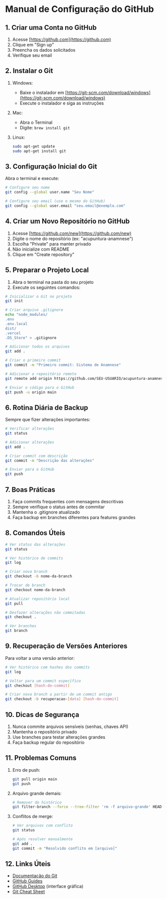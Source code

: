 # Manual de Configuração do GitHub

## 1. Criar uma Conta no GitHub

1. Acesse [https://github.com](https://github.com)
2. Clique em "Sign up"
3. Preencha os dados solicitados
4. Verifique seu email

## 2. Instalar o Git

1. Windows:
   - Baixe o instalador em [https://git-scm.com/download/windows](https://git-scm.com/download/windows)
   - Execute o instalador e siga as instruções

2. Mac:
   - Abra o Terminal
   - Digite: `brew install git`

3. Linux:
   ```bash
   sudo apt-get update
   sudo apt-get install git
   ```

## 3. Configuração Inicial do Git

Abra o terminal e execute:

```bash
# Configure seu nome
git config --global user.name "Seu Nome"

# Configure seu email (use o mesmo do GitHub)
git config --global user.email "seu.email@exemplo.com"
```

## 4. Criar um Novo Repositório no GitHub

1. Acesse [https://github.com/new](https://github.com/new)
2. Digite o nome do repositório (ex: "acupuntura-anamnese")
3. Escolha "Private" para manter privado
4. Não inicialize com README
5. Clique em "Create repository"

## 5. Preparar o Projeto Local

1. Abra o terminal na pasta do seu projeto
2. Execute os seguintes comandos:

```bash
# Inicializar o Git no projeto
git init

# Criar arquivo .gitignore
echo "node_modules/
.env
.env.local
dist/
.vercel
.DS_Store" > .gitignore

# Adicionar todos os arquivos
git add .

# Criar o primeiro commit
git commit -m "Primeiro commit: Sistema de Anamnese"

# Adicionar o repositório remoto
git remote add origin https://github.com/SEU-USUARIO/acupuntura-anamnese.git

# Enviar o código para o GitHub
git push -u origin main
```

## 6. Rotina Diária de Backup

Sempre que fizer alterações importantes:

```bash
# Verificar alterações
git status

# Adicionar alterações
git add .

# Criar commit com descrição
git commit -m "Descrição das alterações"

# Enviar para o GitHub
git push
```

## 7. Boas Práticas

1. Faça commits frequentes com mensagens descritivas
2. Sempre verifique o status antes de commitar
3. Mantenha o .gitignore atualizado
4. Faça backup em branches diferentes para features grandes

## 8. Comandos Úteis

```bash
# Ver status das alterações
git status

# Ver histórico de commits
git log

# Criar nova branch
git checkout -b nome-da-branch

# Trocar de branch
git checkout nome-da-branch

# Atualizar repositório local
git pull

# Desfazer alterações não commitadas
git checkout .

# Ver branches
git branch
```

## 9. Recuperação de Versões Anteriores

Para voltar a uma versão anterior:

```bash
# Ver histórico com hashes dos commits
git log

# Voltar para um commit específico
git checkout [hash-do-commit]

# Criar nova branch a partir de um commit antigo
git checkout -b recuperacao-[data] [hash-do-commit]
```

## 10. Dicas de Segurança

1. Nunca commite arquivos sensíveis (senhas, chaves API)
2. Mantenha o repositório privado
3. Use branches para testar alterações grandes
4. Faça backup regular do repositório

## 11. Problemas Comuns

1. Erro de push:
   ```bash
   git pull origin main
   git push
   ```

2. Arquivo grande demais:
   ```bash
   # Remover do histórico
   git filter-branch --force --tree-filter 'rm -f arquivo-grande' HEAD
   ```

3. Conflitos de merge:
   ```bash
   # Ver arquivos com conflito
   git status
   
   # Após resolver manualmente
   git add .
   git commit -m "Resolvido conflito em [arquivo]"
   ```

## 12. Links Úteis

- [Documentação do Git](https://git-scm.com/doc)
- [GitHub Guides](https://guides.github.com)
- [GitHub Desktop](https://desktop.github.com) (interface gráfica)
- [Git Cheat Sheet](https://education.github.com/git-cheat-sheet-education.pdf)